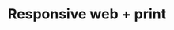 ---
subTitle: "CODE VIRAL CAMPAIGNS" 
title: "Responsive web + print"
tags: portfolio
order: 2
img: "/assets/images/projects/rgb-cmyk-thumb.jpg"
alt: "Image for itemizing responsive web and print category"
linkText: "Take a look at the samples"
cases:
  - header: "Reima Member-Get-Member Campaign"
    description: |
        Digital campaign for garment and kid’s wear manufacturer/reseller Reima to increase the amount of Club memberships. Reima started to supply the army with garments during World War II and soon grew to be a scandinavian exporter of kid’s clothes by the end of the 1950’s. Campaing was initiated by delivering a printed self-mailer with subscription codes to existing pre-selected customers who were then enabled to invite potential new customers to join. Today Reima is top-of-the-class provider and innovator of kid's weatherproof clothing products.<br>
        <br>
        <strong>Campaign concept</strong>: Pekka Räsänen & Anssi Ruokonen<br>
        <strong>Content producer</strong>: Hanna Huotarinen<br>
        <strong>Front-End Developer</strong>: Vesa Vuoristo<br>
        <strong>Client</strong>: Reima Oy
    images:
      - "/assets/images/projects/web/reima.jpg"
      - "/assets/images/projects/web/reima-index.jpg"
      - "/assets/images/projects/web/reima-newsletter.jpg"
      - "/assets/images/projects/web/reima-selfmailer-folded.jpg"
      - "/assets/images/projects/web/reima-selfmailer-opened.jpg"
    layouts:
      - "/assets/images/projects/layouts/reima-index-layout.jpg"
      - "/assets/images/projects/layouts/reima-email-layout.jpg"
      - "/assets/images/projects/layouts/reima-selfmailer-layout.jpg"

  - header: "Budget Sport Winter Festival"
    description: |
        Digital campaign for sport equipment and clothing retail chain Budget Sport, which is a sub label chain of Intersport Finland and part of K Group. Campaing was initiated by distributing pre-coded coupons through department stores and the goal was to obtain new marketing permits and email subscribers.<br>
        <br>
        <strong>Content Producer</strong>: Hanna Huotarinen<br>
        <strong>Front-End Developer</strong>: Vesa Vuoristo<br>
        <strong>Client</strong>: Intersport Finland Oy / Budget Sport
    images:
      - "/assets/images/projects/web/budgetsport.jpg"
      - "/assets/images/projects/web/budgetsport-index.jpg"
      - "/assets/images/projects/web/budgetsport-email.jpg"
      - "/assets/images/projects/web/budgetsport-result.jpg"
      - "/assets/images/projects/web/budgetsport-flyer.jpg"
    layouts:
      - "/assets/images/projects/layouts/budgetsport-index-layout.jpg"
      - "/assets/images/projects/layouts/budgetsport-email-layout.jpg"
      - "/assets/images/projects/layouts/budgetsport-result-layout.jpg"
      - "/assets/images/projects/layouts/budgetsport-flyer-layout.jpg"

  - header: "Kärkkäinen Christmas Lottery"
    description: |
        Digital campaign for Northern Ostrobothnia based retail department chain Kärkkäinen. Campaing was initiated by distributing pre-coded coupons through department stores and the goal was to obtain new marketing permits and email subscribers.<br><br>
        <strong>Content Producer</strong>: Hanna Huotarinen<br>
        <strong>Front-End Developer</strong>: Vesa Vuoristo<br>
        <strong>Client</strong>: J. Kärkkäinen Oy
    images:
      - "/assets/images/projects/web/karkkainen.jpg"
      - "/assets/images/projects/web/karkkainen-index.jpg"
      - "/assets/images/projects/web/karkkainen-lottery.jpg"
      - "/assets/images/projects/web/karkkainen-email.jpg"
      - "/assets/images/projects/web/karkkainen-flyers.jpg"
    layouts:
      - "/assets/images/projects/layouts/karkkainen-index-layout.jpg"
      - "/assets/images/projects/layouts/karkkainen-result-layout.jpg"
      - "/assets/images/projects/layouts/karkkainen-email-layout.jpg"
      - "/assets/images/projects/layouts/karkkainen-flyer-layout.jpg"

  - header: "Stockmann Crazy Days"
    description: |
        Campaign for the semi-annual discount event of Stockmann Retail Shopping Gallery. Crazy Days takes place on spring and on autumn within five days from Wednesday to Sunday. During that period the retail galleries as well as the online store are offering class brand products with affordable prices and limited time/amount only availability. Campaing was initiated by distributing pre-coded coupons through department stores and the goal was to obtain new marketing permits and email subscribers.<br>
        <br>
        <strong>Content Producer</strong>: Hanna Huotarinen<br>
        <strong>Front-End Developer:</strong> Vesa Vuoristo<br>
        <strong>Client</strong>: Stockmann Oyj Abp
    images:
      - "/assets/images/projects/web/hullut-paivat.jpg"
      - "/assets/images/projects/web/hullut-paivat-index.jpg"
      - "/assets/images/projects/web/hullut-paivat-result.jpg"
      - "/assets/images/projects/web/hullut-paivat-invites.jpg"
      - "/assets/images/projects/web/hullut-paivat-flyers.jpg"
    layouts:
      - "/assets/images/projects/layouts/hullut-paivat-index-layout.jpg"
      - "/assets/images/projects/layouts/hullut-paivat-result-layout.jpg"
      - "/assets/images/projects/layouts/hullut-paivat-flyers-layout.jpg"
---